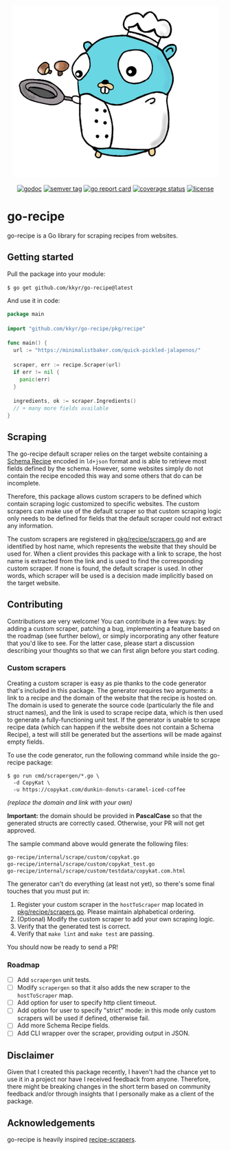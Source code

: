 <p align="center">
    <img src="logo.png" alt="go-recipe-logo" title="go-recipe" class="img-responsive" />
</p>

<p align="center">
    <a href="https://pkg.go.dev/github.com/kkyr/go-recipe?tab=doc"><img src="https://img.shields.io/badge/go.dev-reference-007d9c?logo=go&logoColor=white" alt="godoc" title="godoc"/></a>
    <a href="https://github.com/kkyr/go-recipe/tags"><img src="https://img.shields.io/github/v/tag/kkyr/go-recipe" alt="semver tag" title="semver tag"/></a>
    <a href="https://goreportcard.com/report/github.com/kkyr/go-recipe"><img src="https://goreportcard.com/badge/github.com/kkyr/go-recipe" alt="go report card" title="go report card"/></a>
    <a href="https://coveralls.io/github/kkyr/go-recipe?branch=main"><img src="https://coveralls.io/repos/github/kkyr/go-recipe/badge.svg?branch=main" alt="coverage status" title="coverage status"/></a>
    <a href="https://github.com/kkyr/go-recipe/blob/main/LICENSE"><img src="https://img.shields.io/github/license/kkyr/go-recipe" alt="license" title="license"/></a>
</p>

# go-recipe

go-recipe is a Go library for scraping recipes from websites.

## Getting started

Pull the package into your module:

`$ go get github.com/kkyr/go-recipe@latest`

And use it in code:

```go
package main

import "github.com/kkyr/go-recipe/pkg/recipe"

func main() {
  url := "https://minimalistbaker.com/quick-pickled-jalapenos/"
	
  scraper, err := recipe.Scraper(url)
  if err != nil {
	panic(err)
  }
	
  ingredients, ok := scraper.Ingredients() 
  // + many more fields available
}
```

## Scraping

The go-recipe default scraper relies on the target website containing a [Schema Recipe](https://schema.org/Recipe) encoded in `ld+json` format and is able to retrieve most fields defined by the schema. However, some websites simply do not contain the recipe encoded this way and some others that do can be incomplete.

Therefore, this package allows custom scrapers to be defined which contain scraping logic customized to specific websites. The custom scrapers can make use of the default scraper so that custom scraping logic only needs to be defined for fields that the default scraper could not extract any information.

The custom scrapers are registered in [pkg/recipe/scrapers.go](/pkg/recipe/scrapers.go) and are identified by host name, which represents the website that they should be used for. When a client provides this package with a link to scrape, the host name is extracted from the link and is used to find the corresponding custom scraper. If none is found, the default scraper is used. In other words, which scraper will be used is a decision made implicitly based on the target website.

## Contributing

Contributions are very welcome! You can contribute in a few ways: by adding a custom scraper, patching a bug, implementing a feature based on the roadmap (see further below), or simply incorporating any other feature that you'd like to see. For the latter case, please start a discussion describing your thoughts so that we can first align before you start coding.

### Custom scrapers

Creating a custom scraper is easy as pie thanks to the code generator that's included in this package. The generator requires two arguments: a link to a recipe and the domain of the website that the recipe is hosted on. The domain is used to generate the source code (particularly the file and struct names), and the link is used to scrape recipe data, which is then used to generate a fully-functioning unit test. If the generator is unable to scrape recipe data (which can happen if the website does not contain a Schema Recipe), a test will still be generated but the assertions will be made against empty fields.

To use the code generator, run the following command while inside the go-recipe package:

```shell
$ go run cmd/scrapergen/*.go \
  -d CopyKat \
  -u https://copykat.com/dunkin-donuts-caramel-iced-coffee
```

_(replace the domain and link with your own)_

**Important:** the domain should be provided in **PascalCase** so that the generated structs are correctly cased. Otherwise, your PR will not get approved.

The sample command above would generate the following files:

```shell
go-recipe/internal/scrape/custom/copykat.go
go-recipe/internal/scrape/custom/copykat_test.go
go-recipe/internal/scrape/custom/testdata/copykat.com.html
```

The generator can't do everything (at least not yet), so there's some final touches that you must put in:
1. Register your custom scraper in the `hostToScraper` map located in [pkg/recipe/scrapers.go](/pkg/recipe/scrapers.go). Please maintain alphabetical ordering.
2. (Optional) Modify the custom scraper to add your own scraping logic.
3. Verify that the generated test is correct.
4. Verify that `make lint` and `make test` are passing.

You should now be ready to send a PR!

### Roadmap

- [ ] Add `scrapergen` unit tests.
- [ ] Modify `scrapergen` so that it also adds the new scraper to the `hostToScraper` map.
- [ ] Add option for user to specify http client timeout.
- [ ] Add option for user to specify "strict" mode: in this mode only custom scrapers will be used if defined, otherwise fail.
- [ ] Add more Schema Recipe fields.
- [ ] Add CLI wrapper over the scraper, providing output in JSON.

## Disclaimer

Given that I created this package recently, I haven't had the chance yet to use it in a project nor have I received feedback from anyone. Therefore, there might be breaking changes in the short term based on community feedback and/or through insights that I personally make as a client of the package.

## Acknowledgements

go-recipe is heavily inspired [recipe-scrapers](https://github.com/hhursev/recipe-scrapers).
